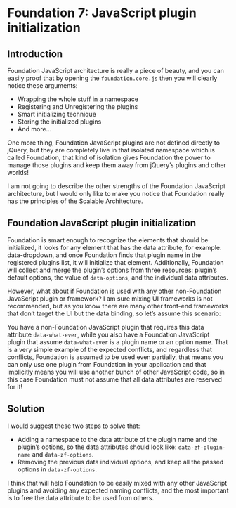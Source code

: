 # Foundation 7: JavaScript plugin initialization

## Introduction
Foundation JavaScript architecture is really a piece of beauty, and you can easily proof that by opening the `foundation.core.js` then you will clearly notice these arguments:
-	Wrapping the whole stuff in a namespace
-	Registering and Unregistering the plugins
-	Smart initializing technique
-	Storing the initialized plugins
-	And more...

One more thing, Foundation JavaScript plugins are not defined directly to jQuery, but they are completely live in that isolated namespace which is called Foundation, that kind of isolation gives Foundation the power to manage those plugins and keep them away from jQuery’s plugins and other worlds!

I am not going to describe the other strengths of the Foundation JavaScript architecture, but I would only like to make you notice that Foundation really has the principles of the Scalable Architecture.

## Foundation JavaScript plugin initialization
Foundation is smart enough to recognize the elements that should be initialized, it looks for any element that has the data attribute, for example: data-dropdown, and once Foundation finds that plugin name in the registered plugins list, it will initialize that element. Additionally, Foundation will collect and merge the plugin’s options from three resources: plugin’s default options, the value of `data-options`, and the individual data attributes.

However, what about if Foundation is used with any other non-Foundation JavaScript plugin or framework? I am sure mixing UI frameworks is not recommended, but as you know there are many other front-end frameworks that don’t target the UI but the data binding, so let’s assume this scenario:

You have a non-Foundation JavaScript plugin that requires this data attribute `data-what-ever`, while you also have a Foundation JavaScript plugin that assume `data-what-ever` is a plugin name or an option name. That is a very simple example of the expected conflicts, and regardless that conflicts, Foundation is assumed to be used even partially, that means you can only use one plugin from Foundation in your application and that implicitly means you will use another bunch of other JavaScript code, so in this case Foundation must not assume that all data attributes are reserved for it!

## Solution
I would suggest these two steps to solve that:
-	Adding a namespace to the data attribute of the plugin name and the plugin’s options, so the data attributes should look like: `data-zf-plugin-name` and `data-zf-options`.
-	Removing the previous data individual options, and keep all the passed options in `data-zf-options`.

I think that will help Foundation to be easily mixed with any other JavaScript plugins and avoiding any expected naming conflicts, and the most important is to free the data attribute to be used from others.